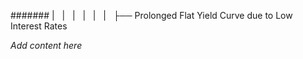 ####### |   |   |   |   |   |   ├── Prolonged Flat Yield Curve due to Low Interest Rates

*Add content here*